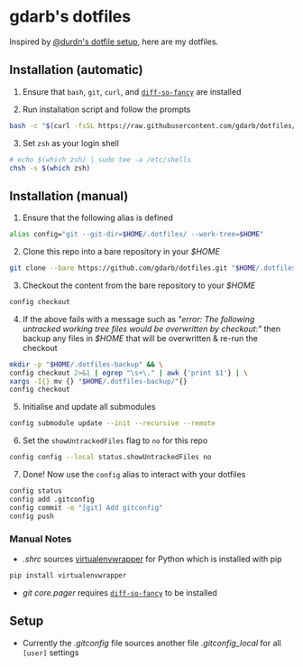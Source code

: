# gdarb's dotfiles

Inspired by [@durdn's dotfile setup](https://www.atlassian.com/git/tutorials/dotfiles), here are my dotfiles.

## Installation (automatic)

1. Ensure that `bash`, `git`, `curl`, and [`diff-so-fancy`](https://github.com/so-fancy/diff-so-fancy) are installed

2. Run installation script and follow the prompts

```sh
bash -c "$(curl -fsSL https://raw.githubusercontent.com/gdarb/dotfiles/master/.bin/install.sh)"
```

3. Set `zsh` as your login shell

```sh
# echo $(which zsh) | sudo tee -a /etc/shells
chsh -s $(which zsh)
```

## Installation (manual)

1. Ensure that the following alias is defined

```sh
alias config="git --git-dir=$HOME/.dotfiles/ --work-tree=$HOME"
```

2. Clone this repo into a bare repository in your _$HOME_

```sh
git clone --bare https://github.com/gdarb/dotfiles.git "$HOME/.dotfiles"
```

3. Checkout the content from the bare repository to your _$HOME_

```sh
config checkout
```

4. If the above fails with a message such as _"error: The following untracked working tree files would be overwritten by checkout:"_ then backup any files in _$HOME_ that will be overwritten & re-run the checkout

```sh
mkdir -p "$HOME/.dotfiles-backup" && \
config checkout 2>&1 | egrep "\s+\." | awk {'print $1'} | \
xargs -I{} mv {} "$HOME/.dotfiles-backup/"{}
config checkout
```

5. Initialise and update all submodules

```sh
config submodule update --init --recursive --remote
```

6. Set the `showUntrackedFiles` flag to `no` for this repo

```sh
config config --local status.showUntrackedFiles no
```

7. Done! Now use the `config` alias to interact with your dotfiles

```sh
config status
config add .gitconfig
config commit -m "[git] Add gitconfig"
config push
```

### Manual Notes

* _.shrc_ sources [virtualenvwrapper](https://pypi.org/project/virtualenvwrapper/) for Python which is installed with pip

```sh
pip install virtualenvwrapper
```

* _git core.pager_ requires [`diff-so-fancy`](https://github.com/so-fancy/diff-so-fancy) to be installed

## Setup

* Currently the _.gitconfig_ file sources another file _.gitconfig_local_ for all `[user]` settings
